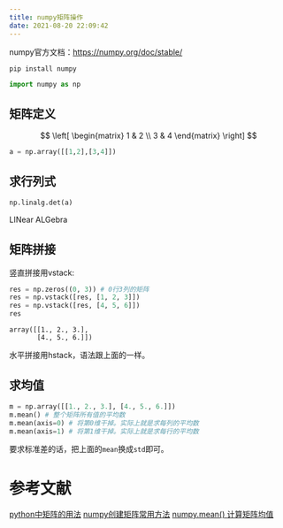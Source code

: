 ```yaml
---
title: numpy矩阵操作
date: 2021-08-20 22:09:42
---
```


numpy官方文档：<https://numpy.org/doc/stable/>

```shell
pip install numpy
```

```py
import numpy as np
```

## 矩阵定义
$$
\left[
	\begin{matrix}
		1 & 2 \\
		3 & 4
	\end{matrix}
\right]
$$
```py
a = np.array([[1,2],[3,4]])
```
## 求行列式
```py
np.linalg.det(a)
```
LINear ALGebra

## 矩阵拼接

竖直拼接用vstack:

```py
res = np.zeros((0, 3)) # 0行3列的矩阵
res = np.vstack([res, [1, 2, 3]])
res = np.vstack([res, [4, 5, 6]])
res
```

```
array([[1., 2., 3.],
       [4., 5., 6.]])
```

水平拼接用hstack，语法跟上面的一样。

## 求均值

```py
m = np.array([[1., 2., 3.], [4., 5., 6.]])
m.mean() # 整个矩阵所有值的平均数
m.mean(axis=0) # 将第0维干掉。实际上就是求每列的平均数
m.mean(axis=1) # 将第1维干掉。实际上就是求每行的平均数
```

要求标准差的话，把上面的`mean`换成`std`即可。

# 参考文献
[python中矩阵的用法](https://www.cnblogs.com/abella/p/10207945.html)
[numpy创建矩阵常用方法](https://blog.csdn.net/zhouweiyu/article/details/78806711)
[numpy.mean() 计算矩阵均值](https://blog.csdn.net/chixujohnny/article/details/51106421)
